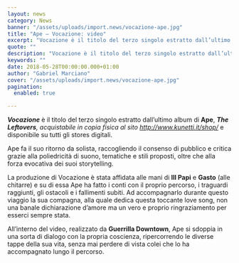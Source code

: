 ```yaml
---
layout: news
category: News
banner: "/assets/uploads/import.news/vocazione-ape.jpg"
title: "Ape – Vocazione: video"
excerpt: "Vocazione è il titolo del terzo singolo estratto dall’ultimo album di Ape, The Leftovers, acquistabile in copia fisica al sito http://www.kunetti.it/shop/ e disponibile su tutti gli stores digitali. Ape fa il suo ritorno da solista, raccogliendo il consenso di pubblico e critica grazie alla poliedricità di suono, tematiche e stili proposti, oltre che alla forza evocativa dei [&hellip"
quote: ""
description: "Vocazione è il titolo del terzo singolo estratto dall’ultimo album di Ape, The Leftovers, acquistabile in copia fisica al sito http://www.kunetti.it/shop/ e disponibile su tutti gli stores digitali. Ape fa il suo ritorno da solista, raccogliendo il consenso di pubblico e critica grazie alla poliedricità di suono, tematiche e stili proposti, oltre che alla forza evocativa dei [&hellip"
keywords: ""
date: 2018-05-28T00:00:00.000+01:00
author: "Gabriel Marciano"
cover: "/assets/uploads/import.news/vocazione-ape.jpg"
pagination:
  enabled: true

---
```


**_Vocazione_** è il titolo del terzo singolo estratto dall’ultimo album di **Ape**, _**The Leftovers**, acquistabile in copia fisica al sito <http://www.kunetti.it/shop/>_ e disponibile su tutti gli stores digitali.

Ape fa il suo ritorno da solista, raccogliendo il consenso di pubblico e critica grazie alla poliedricità di suono, tematiche e stili proposti, oltre che alla forza evocativa dei suoi storytelling.

La produzione di Vocazione è stata affidata alle mani di **Ill Papi** e **Gasto** (alle chitarre) e su di essa Ape ha fatto i conti con il proprio percorso, i traguardi raggiunti, gli ostacoli e i fallimenti subiti. Ad accompagnarlo durante questo viaggio la sua compagna, alla quale dedica questa toccante love song, non una banale dichiarazione d’amore ma un vero e proprio ringraziamento per esserci sempre stata.

All’interno del video, realizzato da **Guerrilla Downtown**, Ape si sdoppia in una sorta di dialogo con la propria coscienza, ripercorrendo le diverse tappe della sua vita, senza mai perdere di vista colei che lo ha accompagnato lungo il percorso.